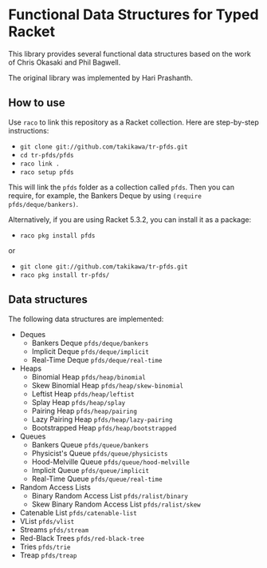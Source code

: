 Functional Data Structures for Typed Racket
===========================================

This library provides several functional data structures based on the work
of Chris Okasaki and Phil Bagwell.

The original library was implemented by Hari Prashanth.

How to use
----------

Use `raco` to link this repository as a Racket collection.
Here are step-by-step instructions:

* `git clone git://github.com/takikawa/tr-pfds.git`
* `cd tr-pfds/pfds`
* `raco link .`
* `raco setup pfds`

This will link the `pfds` folder as a collection called `pfds`.
Then you can require, for example, the Bankers Deque by using
`(require pfds/deque/bankers)`.

Alternatively, if you are using Racket 5.3.2, you can install
it as a package:

* `raco pkg install pfds`

or

* `git clone git://github.com/takikawa/tr-pfds.git`
* `raco pkg install tr-pfds/`

Data structures
---------------

The following data structures are implemented:

*  Deques
   +  Bankers Deque   `pfds/deque/bankers`
   +  Implicit Deque  `pfds/deque/implicit`
   +  Real-Time Deque `pfds/deque/real-time`
*  Heaps
   +  Binomial Heap      `pfds/heap/binomial`
   +  Skew Binomial Heap `pfds/heap/skew-binomial`
   +  Leftist Heap       `pfds/heap/leftist`
   +  Splay Heap         `pfds/heap/splay`
   +  Pairing Heap       `pfds/heap/pairing`
   +  Lazy Pairing Heap  `pfds/heap/lazy-pairing`
   +  Bootstrapped Heap  `pfds/heap/bootstrapped`
* Queues
   +  Bankers Queue       `pfds/queue/bankers`
   +  Physicist's Queue   `pfds/queue/physicists`
   +  Hood-Melville Queue `pfds/queue/hood-melville`
   +  Implicit Queue      `pfds/queue/implicit`
   +  Real-Time Queue     `pfds/queue/real-time`
*  Random Access Lists
   +  Binary Random Access List      `pfds/ralist/binary`
   +  Skew Binary Random Access List `pfds/ralist/skew`
*  Catenable List   `pfds/catenable-list`
*  VList            `pfds/vlist`
*  Streams          `pfds/stream`
*  Red-Black Trees  `pfds/red-black-tree`
*  Tries            `pfds/trie`
*  Treap            `pfds/treap`
